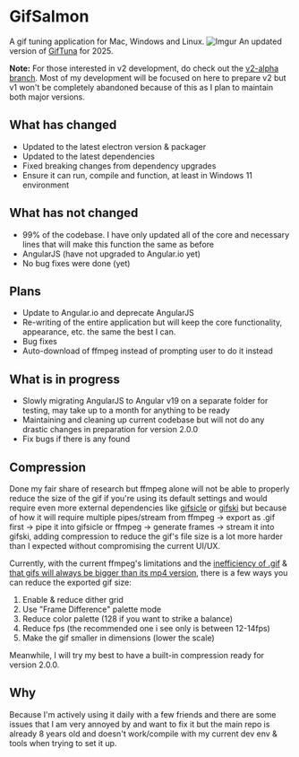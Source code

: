 # GifSalmon
A gif tuning application for Mac, Windows and Linux.
![Imgur](https://i.imgur.com/1dZGjtM.png)
An updated version of [GifTuna](https://github.com/dudewheresmycode/GifTuna) for 2025.

**Note:** For those interested in v2 development, do check out the [v2-alpha branch](https://github.com/Cookzz/GifSalmon/tree/v2-alpha). Most of my development will be focused on here to prepare v2 but v1 won't be completely abandoned because of this as I plan to maintain both major versions.

## What has changed

* Updated to the latest electron version & packager
* Updated to the latest dependencies
* Fixed breaking changes from dependency upgrades
* Ensure it can run, compile and function, at least in Windows 11 environment

## What has not changed

* 99% of the codebase. I have only updated all of the core and necessary lines that will make this function the same as before
* AngularJS (have not upgraded to Angular.io yet)
* No bug fixes were done (yet)

## Plans

* Update to Angular.io and deprecate AngularJS
* Re-writing of the entire application but will keep the core functionality, appearance, etc. the same the best I can.
* Bug fixes
* Auto-download of ffmpeg instead of prompting user to do it instead

## What is in progress

* Slowly migrating AngularJS to Angular v19 on a separate folder for testing, may take up to a month for anything to be ready
* Maintaining and cleaning up current codebase but will not do any drastic changes in preparation for version 2.0.0
* Fix bugs if there is any found

## Compression

Done my fair share of research but ffmpeg alone will not be able to properly reduce the size of the gif if you're using its default settings and would require even more external dependencies like [gifsicle](https://github.com/imagemin/gifsicle-bin) or [gifski](https://github.com/ImageOptim/gifski) but because of how it will require multiple pipes/stream from ffmpeg -> export as .gif first -> pipe it into gifsicle or ffmpeg -> generate frames -> stream it into gifski, adding compression to reduce the gif's file size is a lot more harder than I expected without compromising the current UI/UX.

Currently, with the current ffmpeg's limitations and the [inefficiency of .gif](https://askubuntu.com/questions/1297372/shorten-a-gif-file-with-ffmpeg) & [that gifs will always be bigger than its mp4 version](https://www.reddit.com/r/explainlikeimfive/comments/ttawly/eli5_why_are_mp4_files_so_much_smaller_than_gif/), there is a few ways you can reduce the exported gif size:

1. Enable & reduce dither grid
2. Use "Frame Difference" palette mode
3. Reduce color palette (128 if you want to strike a balance)
4. Reduce fps (the recommended one i see only is between 12-14fps)
5. Make the gif smaller in dimensions (lower the scale)

Meanwhile, I will try my best to have a built-in compression ready for version 2.0.0.

## Why

Because I'm actively using it daily with a few friends and there are some issues that I am very annoyed by and want to fix it but the main repo is already 8 years old and doesn't work/compile with my current dev env & tools when trying to set it up.
